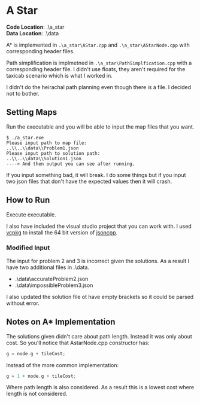 # A Star

**Code Location**: .\a_star <br/>
**Data Location**: .\data

A* is implemented in `.\a_star\AStar.cpp` and `.\a_star\AStarNode.cpp` with corresponding header files.

Path simplification is implmetned in `.\a_star\PathSimplfication.cpp` with a corresponding header file. I didn't use floats, they aren't required for the taxicab scenario which is what I worked in. 

I didn't do the heirachal path planning even though there is a file. I decided not to bother. 

## Setting Maps

Run the executable and you will be able to input the map files that you want.

```
$ ./a_star.exe
Please input path to map file:
..\\..\\data\\Problem1.json
Please input path to solution path:
..\\..\\data\\Solution1.json
----> And then output you can see after running.
```

If you input something bad, it will break. I do some things but if you input two json files that don't have the expected values then it will crash.

## How to Run

Execute executable.

I also have included the visual studio project that you can work with. I used [vcpkg](https://github.com/microsoft/vcpkg) to install the 64 bit version of [jsoncpp](https://github.com/open-source-parsers/jsoncpp). 

### Modified Input

The input for problem 2 and 3 is incorrect given the solutions. As a result I have two additional files in .\data.

* .\data\accurateProblem2.json
* .\data\impossibleProblem3.json

I also updated the solution file ot have empty brackets so it could be parsed without error.

## Notes on A* Implementation

The solutions given didn't care about path length. Instead it was only about cost. So you'll notice that AstarNode.cpp constructor has:

```c++
g = node.g + tileCost;
```

Instead of the more common implementation:

```c++
g = 1 + node.g + tileCost;
```

Where path length is also considered. As a result this is a lowest cost where length is not considered.